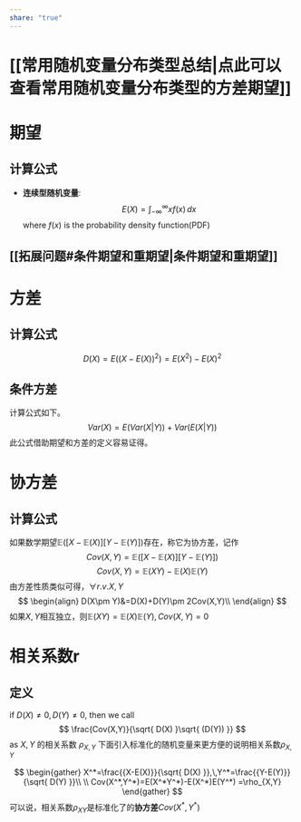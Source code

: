 ```yaml
---
share: "true"
---
```


# [[常用随机变量分布类型总结|点此可以查看常用随机变量分布类型的方差期望]]

# 期望
## 计算公式

- **连续型随机变量**:
$$
E(X)=\int_{-\infty}^{\infty} xf(x) \, dx 
$$
where $f(x)$ is the probability density function(PDF)

## [[拓展问题#条件期望和重期望|条件期望和重期望]]
# 方差
## 计算公式

$$
D(X)=E((X-E(X))^2)=E(X^2)-E(X)^2
$$



## 条件方差
计算公式如下。
$$
Var(X)=E(Var(X|Y))+Var(E(X|Y))
$$
此公式借助期望和方差的定义容易证得。

# 协方差

## 计算公式

如果数学期望$\mathbb{E}([X-\mathbb{E}(X)][Y-\mathbb{E}(Y)])$存在，称它为协方差，记作
$$
Cov(X,Y)=\mathbb{E}([X-\mathbb{E}(X)][Y-\mathbb{E}(Y)])
$$
$$
Cov(X,Y)=\mathbb{E}(XY)-\mathbb{E}(X)\mathbb{E}(Y)
$$
由方差性质类似可得，$\forall r.v. X,\,Y$
$$
\begin{align}
D(X\pm Y)&=D(X)+D(Y)\pm 2Cov(X,Y)\\
\end{align}
$$
如果$X,\,Y$相互独立，则$\mathbb{E}(XY)=\mathbb{E}(X)\mathbb{E}(Y),\,Cov(X,Y)=0$
# 相关系数r
## 定义
if $D(X)\neq0,\,D(Y)\neq{0}$, then we call
$$
\frac{Cov(X,Y)}{\sqrt{ D(X) }\sqrt{ (D(Y)) }}
$$
as $X,Y$ 的相关系数 $\rho_{X,Y}$
下面引入标准化的随机变量来更方便的说明相关系数$\rho_{X,Y}$

$$
\begin{gather}
X^*=\frac{{X-E(X)}}{\sqrt{ D(X) }},\,Y^*=\frac{{Y-E(Y)}}{\sqrt{ D(Y) }}\\
\\
Cov(X^*,Y^*)=E(X^*Y^*)-E(X^*)E(Y^*)
=\rho_{X,Y}
\end{gather}
$$
可以说，相关系数$\rho_{XY}$是标准化了的**协方差**$Cov(X^*,Y^*)$